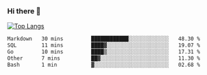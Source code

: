 ### Hi there 👋

<!--
**3Xpl0it3r/3Xpl0it3r** is a ✨ _special_ ✨ repository because its `README.md` (this file) appears on your GitHub profile.

Here are some ideas to get you started:

- 🔭 I’m currently working on ...
- 🌱 I’m currently learning ...
- 👯 I’m looking to collaborate on ...
- 🤔 I’m looking for help with ...
- 💬 Ask me about ...
- 📫 How to reach me: ...
- 😄 Pronouns: ...
- ⚡ Fun fact: ...
-->


[![Top Langs](https://github-readme-stats.vercel.app/api/top-langs/?username=3Xpl0it3r&layout=compact)](https://github.com/3Xpl0it3r/3Xpl0it3r)

<!--START_SECTION:waka-->

```txt
Markdown   30 mins         ████████████░░░░░░░░░░░░░   48.30 %
SQL        11 mins         ████▓░░░░░░░░░░░░░░░░░░░░   19.07 %
Go         10 mins         ████▒░░░░░░░░░░░░░░░░░░░░   17.31 %
Other      7 mins          ██▓░░░░░░░░░░░░░░░░░░░░░░   11.30 %
Bash       1 min           ▓░░░░░░░░░░░░░░░░░░░░░░░░   02.68 %
```

<!--END_SECTION:waka-->
